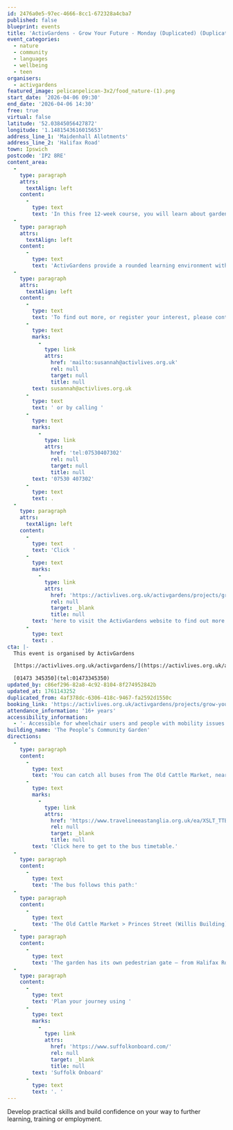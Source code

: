 ```yaml
---
id: 2476a0e5-97ec-4666-8cc1-672328a4cba7
published: false
blueprint: events
title: 'ActivGardens - Grow Your Future - Monday (Duplicated) (Duplicated)'
event_categories:
  - nature
  - community
  - languages
  - wellbeing
  - teen
organisers:
  - activgardens
featured_image: pelicanpelican-3x2/food_nature-(1).png
start_date: '2026-04-06 09:30'
end_date: '2026-04-06 14:30'
free: true
virtual: false
latitude: '52.03845056427872'
longitude: '1.1481543616015653'
address_line_1: 'Maidenhall Allotments'
address_line_2: 'Halifax Road'
town: Ipswich
postcode: 'IP2 8RE'
content_area:
  -
    type: paragraph
    attrs:
      textAlign: left
    content:
      -
        type: text
        text: 'In this free 12-week course, you will learn about gardening, horticulture and nature conservation in our safe, welcoming and inspiring community gardens. '
  -
    type: paragraph
    attrs:
      textAlign: left
    content:
      -
        type: text
        text: 'ActivGardens provide a rounded learning environment with positive outcomes for work and life.'
  -
    type: paragraph
    attrs:
      textAlign: left
    content:
      -
        type: text
        text: 'To find out more, or register your interest, please contact Susannah via email '
      -
        type: text
        marks:
          -
            type: link
            attrs:
              href: 'mailto:susannah@activlives.org.uk'
              rel: null
              target: null
              title: null
        text: susannah@activlives.org.uk
      -
        type: text
        text: ' or by calling '
      -
        type: text
        marks:
          -
            type: link
            attrs:
              href: 'tel:07530407302'
              rel: null
              target: null
              title: null
        text: '07530 407302'
      -
        type: text
        text: .
  -
    type: paragraph
    attrs:
      textAlign: left
    content:
      -
        type: text
        text: 'Click '
      -
        type: text
        marks:
          -
            type: link
            attrs:
              href: 'https://activlives.org.uk/activgardens/projects/grow-your-future/'
              rel: null
              target: _blank
              title: null
        text: 'here to visit the ActivGardens website to find out more'
      -
        type: text
        text: .
cta: |-
  This event is organised by ActivGardens

  [https://activlives.org.uk/activgardens/](https://activlives.org.uk/activgardens/) 

  [01473 345350](tel:01473345350)
updated_by: c86ef296-82a8-4c92-8104-8f274952842b
updated_at: 1761143252
duplicated_from: 4af378dc-6306-418c-9467-fa2592d1550c
booking_link: 'https://activlives.org.uk/activgardens/projects/grow-your-future/'
attendance_information: '16+ years'
accessibility_information:
  - '- Accessible for wheelchair users and people with mobility issues'
building_name: 'The People’s Community Garden'
directions:
  -
    type: paragraph
    content:
      -
        type: text
        text: 'You can catch all buses from The Old Cattle Market, near The Buttermarket shopping mall. '
      -
        type: text
        marks:
          -
            type: link
            attrs:
              href: 'https://www.travelineeastanglia.org.uk/ea/XSLT_TTB_REQUEST?language=en&dateDay=20130813&command=direct&net=suf&line=02016&sup=%20&project=y08&direction=R&contentFilter=TIMINGPOINTS&outputFormat=0&itdLPxx_displayHeader=false&itdLPxx_operatorCodeForTTB=731IB'
              rel: null
              target: _blank
              title: null
        text: 'Click here to get to the bus timetable.'
  -
    type: paragraph
    content:
      -
        type: text
        text: 'The bus follows this path:'
  -
    type: paragraph
    content:
      -
        type: text
        text: 'The Old Cattle Market > Princes Street (Willis Building) > Burrell Road > Stoke Street > Austin Street > Wherstead Road > Luther Road > Belstead Avenue > Maidenhall Approach > then a short walk along Halifax Road until you reach the garden.'
  -
    type: paragraph
    content:
      -
        type: text
        text: 'The garden has its own pedestrian gate – from Halifax Road, walk down the roadway (not accessible to vehicles from either end), keeping the allotment site on your left and Bourne Vale Social Club on your right – the gate is a short walk along the pavement on the left-hand side. From Wherstead Road, look out for Orwell’s furniture shop and turn into the roadway opposite, which leads under the railway bridge (if you are in a car, park between the trees – if you go under the bridge you may get stuck or have a long way to reverse), walk up the roadway, pass the main allotment gates, and our pedestrian gate will be on your right.'
  -
    type: paragraph
    content:
      -
        type: text
        text: 'Plan your journey using '
      -
        type: text
        marks:
          -
            type: link
            attrs:
              href: 'https://www.suffolkonboard.com/'
              rel: null
              target: _blank
              title: null
        text: 'Suffolk Onboard'
      -
        type: text
        text: '. '
---
```

Develop practical skills and build confidence on your way to further learning, training or employment.